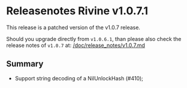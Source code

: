 # Releasenotes Rivine v1.0.7.1

This release is a patched version of the v1.0.7 release.

Should you upgrade directly from `v1.0.6.1`,
than please also check the release notes of `v1.0.7` at: [/doc/release_notes/v1.0.7.md](/doc/release_notes/v1.0.7.md)

## Summary

- Support string decoding of a NilUnlockHash (#410);
